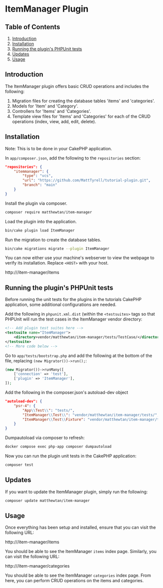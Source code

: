 # ItemManager Plugin

## Table of Contents
1. [Introduction](#introduction)
2. [Installation](#installation)
3. [Running the plugin's PHPUnit tests](#running-the-plugins-phpunit-tests)
4. [Updates](#updates)
5. [Usage](#usage)

## Introduction

The ItemManager plugin offers basic CRUD operations and includes the following:
1. Migration files for creating the database tables 'items' and 'categories'.
2. Models for 'Item' and 'Category'.
3. Controllers for 'Items' and 'Categories'.
4. Template view files for 'Items' and 'Categories' for each of the CRUD operations (index, view, add, edit, delete).

## Installation

Note: This is to be done in your CakePHP application.

In `app/composer.json`, add the following to the `repositories` section:
```json
"repositories": {
    "itemmanager": {
        "type": "vcs",
        "url": "https://github.com/MattTyrell/tutorial-plugin.git",
        "branch": "main"
    }
}
```

Install the plugin via composer.
```bash
composer require matthewtan/item-manager
```

Load the plugin into the application.
```bash
bin/cake plugin load ItemManager
````

Run the migration to create the database tables.
```bash
bin/cake migrations migrate --plugin ItemManager
```

You can now either use your machine's webserver to view the webpage to verify its installation. Replace `<HOST>` with your host.

http://<HOST>/item-manager/items

## Running the plugin's PHPUnit tests

Before running the unit tests for the plugins in the tutorials CakePHP application, some additional configurations are needed.

Add the following in `phpunit.xml.dist` (within the `<testsuites>` tags so that PHPUnit will run the test cases in the ItemManager vendor directory:
```xml
<!-- Add plugin test suites here -->
<testsuite name="ItemManager">
    <directory>vendor/matthewtan/item-manager/tests/TestCase/</directory>
</testsuite>
<!-- More code below -->
```

Go to `app/tests/bootstrap.php` and add the following at the bottom of the file, replacing `(new Migrator())->run();`:
```php
(new Migrator())->runMany([
    ['connection' => 'test'],
    ['plugin' => 'ItemManager'],
]);
```

Add the following in the composer.json's autoload-dev object
```json
"autoload-dev": {
    "psr-4": {
        "App\\Test\\": "tests/",
        "ItemManager\\Test\\": "vendor/matthewtan/item-manager/tests/",
        "ItemManager\\Test\\Fixture": "vendor/matthewtan/item-manager/tests/Fixture/"
    }
}
```

Dumpautoload via composer to refresh:
```bash
docker compose exec php-app composer dumpautoload
```

Now you can run the plugin unit tests in the CakePHP application:
```bash
composer test
```

## Updates

If you want to update the ItemManager plugin, simply run the following:

```bash
composer update matthewtan/item-manager
```

## Usage
Once everything has been setup and installed, ensure that you can visit the following URL:

http://<HOST>/item-manager/items

You should be able to see the ItemManager `items` index page. Similarly, you can visit the following URL:

http://<HOST>/item-manager/categories

You should be able to see the ItemManager `categories` index page. From here, you can perform CRUD operations on the items and categories.

